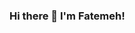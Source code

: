 ### Hi there 👋 I'm Fatemeh! 

<!--
**khodaparast/khodaparast** is a ✨ _special_ ✨ repository because its `README.md` (this file) appears on your GitHub profile.

Here are some ideas to get you started:

- 🔭 I’m currently working on security of the large storage systems
- 📫 How to reach me: fkhoda@unb.ca
- 😄 Pronouns: she/her
- ⚡ Fun fact: Love to learn more!
-->
